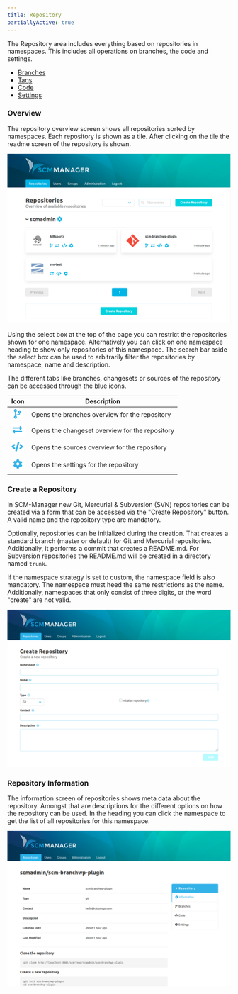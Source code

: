 ```yaml
---
title: Repository
partiallyActive: true
---
```

The Repository area includes everything based on repositories in namespaces. This includes all operations on branches, the code and settings.

* [Branches](branches/)
* [Tags](tags/)
* [Code](code/)
* [Settings](settings/)

### Overview
The repository overview screen shows all repositories sorted by namespaces. Each repository is shown as a tile. After clicking on the tile the readme screen of the repository is shown.

![Repository Overview](assets/repository-overview.png)

Using the select box at the top of the page you can restrict the repositories shown for one namespace. Alternatively you can click on one namespace heading to show only repositories of this namespace. The search bar aside the select box can be used to arbitrarily filter the repositories by namespace, name and description.

The different tabs like branches, changesets or sources of the repository can be accessed through the blue icons.

Icon             |  Description
---|---
![Repository Branches](assets/repository-overview-branches.png)  |  Opens the branches overview for the repository
![Repository Changesets](assets/repository-overview-changesets.png) | Opens the changeset overview for the repository
![Repository Sources](assets/repository-overview-sources.png) | Opens the sources overview for the repository
![Repository Settings](assets/repository-overview-settings.png) | Opens the settings for the repository

### Create a Repository
In  SCM-Manager new Git, Mercurial & Subversion (SVN) repositories can be created via a form that can be accessed via the "Create Repository" button. A valid name and the repository type are mandatory.

Optionally, repositories can be initialized during the creation. That creates a standard branch (master or default) for Git and Mercurial repositories. 
Additionally, it performs a commit that creates a README.md. For Subversion repositories the README.md will be created in a directory named `trunk`.

If the namespace strategy is set to custom, the namespace field is also mandatory. The namespace must heed the same restrictions as the name. Additionally, namespaces that only consist of three digits, or the word "create" are not valid.

![Create Repository](assets/create-repository.png)

### Repository Information
The information screen of repositories shows meta data about the repository. Amongst that are descriptions for the different options on how the repository can be used. In the heading you can click the namespace to get the list of all repositories for this namespace.

![Repository Information](assets/repository-information.png)
